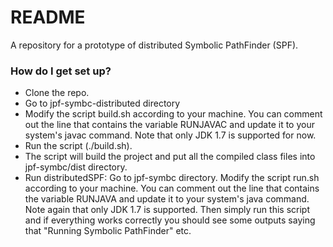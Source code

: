 # README #

A repository for a prototype of distributed Symbolic PathFinder (SPF).

### How do I get set up? ###

* Clone the repo.
* Go to jpf-symbc-distributed directory
* Modify the script build.sh according to your machine. You can comment out the line that contains the variable RUNJAVAC and update it to your system's javac command. Note that only JDK 1.7 is supported for now.
* Run the script (./build.sh).
* The script will build the project and put all the compiled class files into jpf-symbc/dist directory.
* Run distributedSPF:
Go to jpf-symbc directory. Modify the script run.sh according to your machine. You can comment out the line that contains the variable RUNJAVA and update it to your system's java command. Note again that only JDK 1.7 is supported. Then simply run this script and if everything works correctly you should see some outputs saying that "Running Symbolic PathFinder" etc.